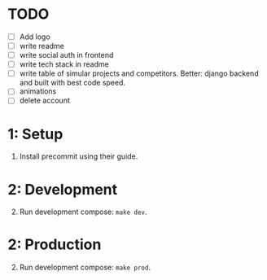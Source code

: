 # TODO
- [ ] Add logo
- [ ] write readme
- [ ] write social auth in frontend
- [ ] write tech stack in readme
- [ ] write table of simular projects and competitors. Better: django backend and built with best code speed.
- [ ] animations
- [ ] delete account

# 1: Setup


1. Install precommit using their guide.
# 2: Development

2. Run development compose: `make dev`.

# 2: Production

2. Run development compose: `make prod`.

